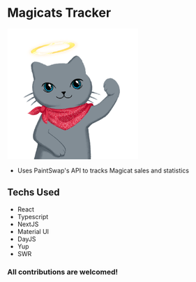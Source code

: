 # Magicats Tracker

<img src="./static/mascot-cat.png" width="300" height="300">

- Uses PaintSwap's API to tracks Magicat sales and statistics

## Techs Used

- React
- Typescript
- NextJS
- Material UI
- DayJS
- Yup
- SWR

### All contributions are welcomed!